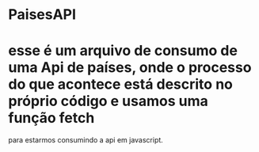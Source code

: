 # PaisesAPI

# esse é um arquivo de consumo de uma Api de países, onde o processo do que acontece está descrito no próprio código e usamos uma função fetch 
para estarmos consumindo a api em javascript.
